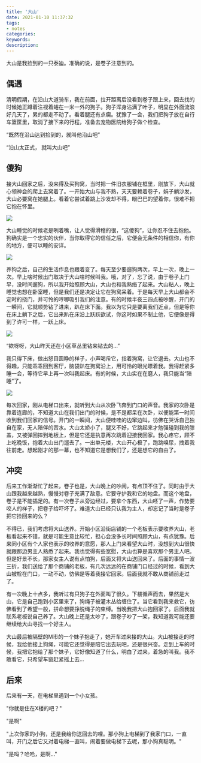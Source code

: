 ```yaml
---
title: '大山'
date: 2021-01-10 11:37:32
tags:
- notes
categories:
keywords:
description:
---
```


大山是我捡到的一只泰迪。准确的说，是卷子注意到的。

<!--more-->

## 偶遇

清明假期，在沿山大道骑车，我在前面，拉开距离后没看到卷子跟上来，回去找的时候她正蹲着注视着蜷在一米一外的狗子。狗子浑身沾满了叶子，明显在外面流浪好几天了，累的都走不动了。看着腿还有点瘸。犹豫了一会，我们把狗子放在自行车篮筐里，取消了接下来的行程，准备去宠物医院给狗子做个检查。

“既然在沿山达到捡到的，就叫他沿山吧”

“沿山太正式， 就叫大山吧”

## 傻狗

接大山回家之后，没来得及买狗窝，当时把一件旧衣服铺在框里，刚放下，大山就心领神会的爬上去窝着了。一开始大山与我不熟，天天要赖着卷子，娟子躺沙发，大山必要窝在她腿上。看着它尝试着跳上沙发却不得，眼巴巴的望着你，很难不把它抱在怀里。

![](dashan1.JPG)

大山睡觉的时候老是咧着嘴，让人觉得滑稽的很，“这傻狗”，让你忍不住去抱他。狗确实是一个忠实的伙伴，当你取得它的信任之后，它便会无条件的相信你，有你的地方，便可以睡的安详。

![](dashan2.JPG)

养狗之后，自己的生活作息也跟着变了。每天至少要遛狗两次，早上一次，晚上一次。早上啥时候出门取决于大山啥时候叫我。哦，对了，忘了说，由于卷子上门早，没时间遛狗，所以我开始照顾大山，大山也和我熟络了起来。大山粘人，晚上睡觉也想在卧室睡，但是我们还是决定让它在狗窝呆着。于是每天早上大山都会不定时的挠门，并可怜的哼唧吸引我们的注意。有的时候半夜三四点被吵醒，开门的一瞬间，它就顺势钻了进来，趴在床下面。我以为它只是要离我们近点，但是等你在床上躺下之后，它出来趴在床沿上跃跃欲试，你这时如果不制止他，它便像是得到了许可一样，一跃上床。

![](dashan6.JPG)

“欸呀呀，大山昨天还在小区草丛里钻来钻去的...”

我只得下床，做出怒目圆睁的样子，小声喝斥它，指着狗窝，让它退去。大山也不得趣，只能乖乖回到客厅，脑袋趴在狗窝沿上，用可怜的眼光瞟着我。我得赶紧多睡一会，等待它早上再一次叫我起床。有的时候，大山实在在磨人，我只能当“陪睡”了。

![](dashan7.JPG)

每次回家，刚从电梯口出来，就听到大山从次卧飞奔到门口的声音。我家的次卧是靠着连廊的，不知道大山在我们出门的时候，是不是都呆在次卧，以便能第一时间收到我们回家的信号。开门的一瞬间，大山便哇哇的边窜边叫，彷佛在哭诉自己独自在家，无人陪伴的苦水。大山太娇小了，腿又不好，它跳起来才勉强碰到我的膝盖，又被弹回摔到地板上，但是它还是执意再次跳着迎接我回家。我心疼它，顾不上吃晚饭，抱着大山出门遛去了。一出单元楼，大山开心极了，跑跳嗅尿，拽着我往前走。想起刚才的那一幕，也不知道它是想我们了，还是想它的自由了。

## 冲突

后来工作渐渐忙了起来，卷子也是，大山晚上的吵闹，有点顶不住了。同时由于大山跟我越来越熟，慢慢对卷子充满了敌意。它要守护我和它的地盘。而这个地盘，卷子是不能插足的。有一次卷子从旁边经过，要拿个东西，大山呸了一声，作势要咬人的样子，把卷子给吓坏了。难道大山已经只认我为主人，却忘记了当时是卷子把它捡回来的么？

不得已，我们考虑将大山送养。开始小区沿街店铺的一个老板表示要收养大山，老板看起来不错，就是可能生意比较忙，担心会没多长时间照顾大山，有点犹豫。后来同小区有个人家也表示的收养的意愿，那人上门来看望大山时，没想到大山很快就跟那边男主人熟悉了起来。我也觉得有些宽慰，大山也算是喜欢那个男主人吧。但是好景不长，那家女主人说有点怕狗，后面又将大山送回来了。后面的事情一波三折，我们送给了那个商铺的老板，有几次远远的在商铺门口经过的时候，看到大山被栓在门口，一动不动，彷佛是等着我接它回家。后面我就不敢从商铺前走过了。

有一次晚上十点多，我听过有只狗子在外面叫了很久。下楼循声而去，果然是大山，它是自己跑到小区里来了，狗绳子被灌木丛给缠住了。当它看到我来救它，彷佛看到了希望一般，拼命想要挣脱绳子的束缚。当晚我把大山抱回家了。后面我就联系老板说自己养了。大山晚上还是太吵了，跟卷子吵了一架，我知道我可能还要继续给大山寻找一个好主人。

大山最后被隔壁的M市的一个妹子抱走了，她开车过来接的大山。大山被接走的时候，我给他接上狗绳，可能它还觉得是陪它出去玩吧，还是很兴奋。走到上车的时候，我把它抱给了那个妹子，它好像知道了什么，明白了过来，着急的叫我。我不敢看它，只希望车窗赶紧摇上去...

## 后来

后来有一天，在电梯里遇到一个小女孩。

"你就是住在X楼的吧？"

"是啊"

"上次你家的小狗，还是我给你送回去的哩。那小狗上电梯到了我家门口，一直叫，开门之后它又对着电梯一直叫，闹着要做电梯下去呢，那小狗真聪明。"

"是吗？哈哈，是啊..."
